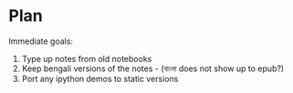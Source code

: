 # Plan
Immediate goals:

1. Type up notes from old notebooks
2. Keep bengali versions of the notes - (বাংলা does not show up to epub?)
3. Port any ipython demos to static versions

